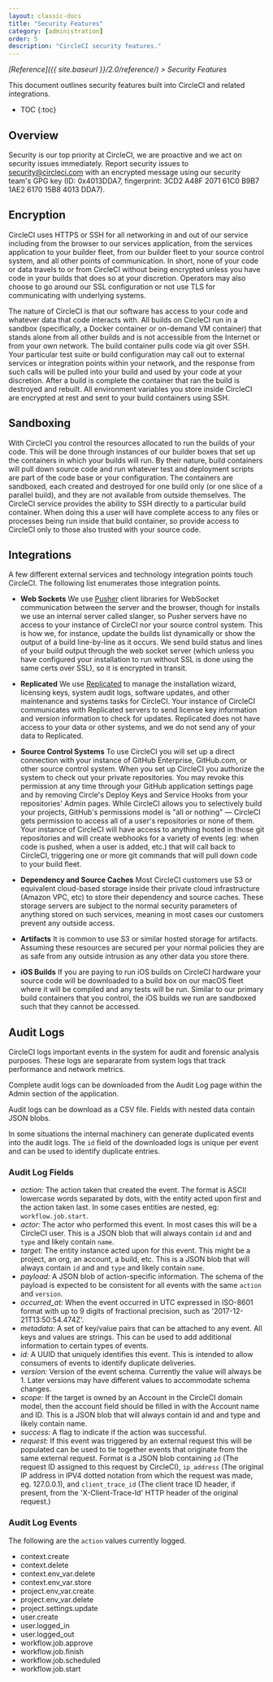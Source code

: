 ```yaml
---
layout: classic-docs
title: "Security Features"
category: [administration]
order: 5
description: "CircleCI security features."
---
```

*[Reference]({{ site.baseurl }}/2.0/reference/) > Security Features*

This document outlines security features built into CircleCI and related integrations.

* TOC 
{:toc}

## Overview
Security is our top priority at CircleCI, we are proactive and we act on security issues immediately. Report security issues to <security@circleci.com> with an encrypted message using our security team's GPG key (ID: 0x4013DDA7, fingerprint: 3CD2 A48F 2071 61C0 B9B7 1AE2 6170 15B8 4013 DDA7).

## Encryption
CircleCI uses HTTPS or SSH for all networking in and out of our service including from the browser to our services application, from the services application to your builder fleet, from our builder fleet to your source control system, and all other points of communication. In short, none of your code or data travels to or from CircleCI without being encrypted unless you have code in your builds that does so at your discretion. Operators may also choose to go around our SSL configuration or not use TLS for communicating with underlying systems.

The nature of CircleCI is that our software has access to your code and whatever data that code interacts with. All builds on CircleCI run in a sandbox (specifically, a Docker container or on-demand VM container) that stands alone from all other builds and is not accessible from the Internet or from your own network. The build container pulls code via git over SSH. Your particular test suite or build configuration may call out to external services or integration points within your network, and the response from such calls will be pulled into your build and used by your code at your discretion. After a build is complete the container that ran the build is destroyed and rebuilt. All environment variables you store inside CircleCI are encrypted at rest and sent to your build containers using SSH.

## Sandboxing
With CircleCI you control the resources allocated to run the builds of your code. This will be done through instances of our builder boxes that set up the containers in which your builds will run. By their nature, build containers will pull down source code and run whatever test and deployment scripts are part of the code base or your configuration. The containers are sandboxed, each created and destroyed for one build only (or one slice of a parallel build), and they are not available from outside themselves. The CircleCI service provides the ability to SSH directly to a particular build container. When doing this a user will have complete access to any files or processes being run inside that build container, so provide access to CircleCI only to those also trusted with your source code.

## Integrations
A few different external services and technology integration points touch CircleCI. The following list enumerates those integration points.

- **Web Sockets** We use [Pusher](https://pusher.com/) client libraries for WebSocket communication between the server and the browser, though for installs we use an internal server called slanger, so Pusher servers have no access to your instance of CircleCI nor your source control system. This is how we, for instance, update the builds list dynamically or show the output of a build line-by-line as it occurs. We send build status and lines of your build output through the web socket server (which unless you have configured your installation to run without SSL is done using the same certs over SSL), so it is encrypted in transit.

- **Replicated** We use [Replicated](http://www.replicated.com/) to manage the installation wizard, licensing keys, system audit logs, software updates, and other maintenance and systems tasks for CircleCI. Your instance of CircleCI communicates with Replicated servers to send license key information and version information to check for updates. Replicated does not have access to your data or other systems, and we do not send any of your data to Replicated.

- **Source Control Systems** To use CircleCI you will set up a direct connection with your instance of GitHub Enterprise, GitHub.com, or other source control system. When you set up CircleCI you authorize the system to check out your private repositories. You may revoke this permission at any time through your GitHub application settings page and by removing Circle's Deploy Keys and Service Hooks from your repositories' Admin pages. While CircleCI allows you to selectively build your projects, GitHub's permissions model is "all or nothing" — CircleCI gets permission to access all of a user's repositories or none of them. Your instance of CircleCI will have access to anything hosted in those git repositories and will create webhooks for a variety of events (eg: when code is pushed, when a user is added, etc.) that will call back to CircleCI, triggering one or more git commands that will pull down code to your build fleet.

- **Dependency and Source Caches** Most CircleCI customers use S3 or equivalent cloud-based storage inside their private cloud infrastructure (Amazon VPC, etc) to store their dependency and source caches. These storage servers are subject to the normal security parameters of anything stored on such services, meaning in most cases our customers prevent any outside access.

- **Artifacts** It is common to use S3 or similar hosted storage for artifacts. Assuming these resources are secured per your normal policies they are as safe from any outside intrusion as any other data you store there.

- **iOS Builds** If you are paying to run iOS builds on CircleCI hardware your source code will be downloaded to a build box on our macOS fleet where it will be compiled and any tests will be run. Similar to our primary build containers that you control, the iOS builds we run are sandboxed such that they cannot be accessed.

## Audit Logs
CircleCI logs important events in the system for audit and forensic analysis purposes. These logs are separarate from system logs that track performance and network metrics. 

Complete audit logs can be downloaded from the Audit Log page within the Admin section of the application.

Audit logs can be download as a CSV file. Fields with nested data contain JSON blobs.

In some situations the internal machinery can generate duplicated events into the audit logs. The `id` field of the downloaded logs is unique per event and can be used to identify duplicate entries.

### Audit Log Fields
- *action:* The action taken that created the event. The format is ASCII lowercase words separated by dots, with the entity acted upon first and the action taken last. In some cases entities are nested, eg: `workflow.job.start`.
- *actor:* The actor who performed this event. In most cases this will be a CircleCI user. This is a JSON blob that will always contain `id` and and `type` and likely contain `name`.
- *target:* The entity instance acted upon for this event. This might be a project, an org, an account, a build, etc. This is a JSON blob that will always contain `id` and and `type` and likely contain `name`.
- *payload:* A JSON blob of action-specific information. The schema of the payload is expected to be consistent for all events with the same `action` and `version`.
- *occurred_at:* When the event occurred in UTC expressed in ISO-8601 format with up to 9 digits of fractional precision, such as '2017-12-21T13:50:54.474Z'.
- *metadata:* A set of key/value pairs that can be attached to any event. All keys and values are strings. This can be used to add additional information to certain types of events.
- *id:* A UUID that uniquely identifies this event. This is intended to allow consumers of events to identify duplicate deliveries.
- *version:* Version of the event schema. Currently the value will always be 1. Later versions may have different values to accommodate schema changes.
- *scope:* If the target is owned by an Account in the CircleCI domain model, then the account field should be filled in with the Account name and ID. This is a JSON blob that will always contain id and and type and likely contain name.
- *success:* A flag to indicate if the action was successful.
- *request:* If this event was triggered by an external request this will be populated can be used to tie together events that originate from the same external request. Format is a JSON blob containing `id` (The request ID assigned to this request by CircleCI), `ip_address` (The original IP address in IPV4 dotted notation from which the request was made, eg. 127.0.0.1), and `client_trace_id` (The client trace ID header, if present, from the 'X-Client-Trace-Id' HTTP header of the original request.)

### Audit Log Events
<!-- TODO: automate this from event-cataloger -->
The following are the `action` values currently logged. 

- context.create
- context.delete
- context.env_var.delete
- context.env_var.store
- project.env_var.create
- project.env_var.delete
- project.settings.update
- user.create
- user.logged_in
- user.logged_out
- workflow.job.approve
- workflow.job.finish
- workflow.job.scheduled
- workflow.job.start
